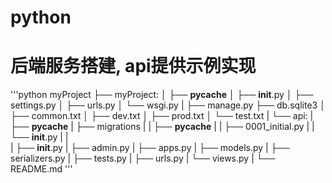 # python
# 后端服务搭建, api提供示例实现

'''python
myProject
├── myProject:
│   ├── __pycache__
│   ├── __init__.py
│   ├── settings.py
│   ├── urls.py
│   └── wsgi.py
|
├── manage.py
├── db.sqlite3
│   ├── common.txt
│   ├── dev.txt
│   ├── prod.txt
│   └── test.txt
|
└── api:
|   ├── __pycache__
|   ├── migrations
|   |   ├── __pycache__
|   |   ├── 0001_initial.py
|   |   └── __init__.py
|   |   
|   ├── __init__.py
|   ├── admin.py
|   ├── apps.py
|   ├── models.py
|   ├── serializers.py
|   ├── tests.py
|   ├── urls.py
|   └── views.py
|
└── README.md
'''
